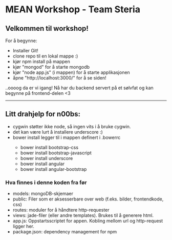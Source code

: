 MEAN Workshop - Team Steria
==================

## Velkommen til workshop!

 For å begynne:
 - Installer Git!
 - clone repo til en lokal mappe :)
 - kjør npm install på mappen
 - kjør "mongod" for å starte mongodb
 - kjør "node app.js" (i mappen) for å starte applikasjonen
 - åpne "http://localhost:3000/" for å se siden!

 ..oooog da er vi igang! Nå har du backend servert på et sølvfat og kan begynne på frontend-delen <3

 ***

## Litt drahjelp for n00bs:

- cygwin støtter ikke node, så ingen vits i å bruke cygwin.
- det kan være lurt å installere underscore :)
- bower install <funnyfrontendmodule> legger til <funnyfrontendmodule> i mappen definert i .bowerrc
  - bower install bootstrap-css
  - bower install bootstrap-javascript
  - bower install underscore
  - bower install angular
  - bower install angular-bootstrap

### Hva finnes i denne koden fra før

- models: mongoDB-skjemaer
- public: Filer som er aksesserbare over web (f.eks. bilder, frontendkode, css)
- routes: moduler for å håndtere http-requester
- views: jade-filer (eller andre templates). Brukes til å generere html.
- app.js: Oppstartsscriptet for appen. Kobling mellom url og http-request ligger her.
- package.json: dependency management for npm